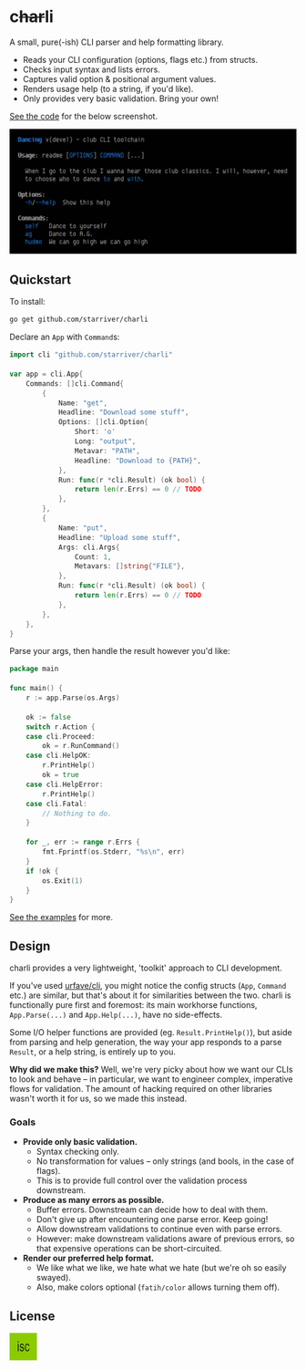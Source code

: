 # c~~har~~li

A small, pure(-ish) CLI parser and help formatting library.

- Reads your CLI configuration (options, flags etc.) from structs.
- Checks input syntax and lists errors.
- Captures valid option & positional argument values.
- Renders usage help (to a string, if you'd like).
- Only provides very basic validation. Bring your own!

[See the code](./examples/readme/) for the below screenshot.

![Screenshot](./.images/example.png)

## Quickstart

To install:

```sh
go get github.com/starriver/charli
```

Declare an `App` with `Command`s:

```go
import cli "github.com/starriver/charli"

var app = cli.App{
	Commands: []cli.Command{
		{
			Name: "get",
			Headline: "Download some stuff",
			Options: []cli.Option{
				Short: 'o'
				Long: "output",
				Metavar: "PATH",
				Headline: "Download to {PATH}",
			},
			Run: func(r *cli.Result) (ok bool) {
				return len(r.Errs) == 0 // TODO
			},
		},
		{
			Name: "put",
			Headline: "Upload some stuff",
			Args: cli.Args{
				Count: 1,
				Metavars: []string{"FILE"},
			},
			Run: func(r *cli.Result) (ok bool) {
				return len(r.Errs) == 0 // TODO
			},
		},
	},
}
```

Parse your args, then handle the result however you'd like:

```go
package main

func main() {
	r := app.Parse(os.Args)

	ok := false
	switch r.Action {
	case cli.Proceed:
		ok = r.RunCommand()
	case cli.HelpOK:
		r.PrintHelp()
		ok = true
	case cli.HelpError:
		r.PrintHelp()
	case cli.Fatal:
		// Nothing to do.
	}

	for _, err := range r.Errs {
		fmt.Fprintf(os.Stderr, "%s\n", err)
	}
	if !ok {
		os.Exit(1)
	}
}
```

[See the examples](./examples) for more.

## Design

charli provides a very lightweight, 'toolkit' approach to CLI development.

If you've used [urfave/cli](https://charli.urfave.org/), you might notice the config structs (`App`, `Command` etc.) are similar, but that's about it for similarities between the two. charli is functionally pure first and foremost: its main workhorse functions, `App.Parse(...)` and `App.Help(...)`, have no side-effects.

Some I/O helper functions are provided (eg. `Result.PrintHelp()`), but aside from parsing and help generation, the way your app responds to a parse `Result`, or a help string, is entirely up to you.

**Why did we make this?** Well, we're very picky about how we want our CLIs to look and behave – in particular, we want to engineer complex, imperative flows for validation. The amount of hacking required on other libraries wasn't worth it for us, so we made this instead.

### Goals

- **Provide only basic validation.**
	- Syntax checking only.
	- No transformation for values – only strings (and bools, in the case of flags).
	- This is to provide full control over the validation process downstream.
- **Produce as many errors as possible.**
	- Buffer errors. Downstream can decide how to deal with them.
	- Don't give up after encountering one parse error. Keep going!
	- Allow downstream validations to continue even with parse errors.
	- However: make downstream validations aware of previous errors, so that expensive operations can be short-circuited.
- **Render our preferred help format.**
	- We like what we like, we hate what we hate (but we're oh so easily swayed).
	- Also, make colors optional (`fatih/color` allows turning them off).

## License

[![ISC](./.images/license.jpg)](./LICENSE)
